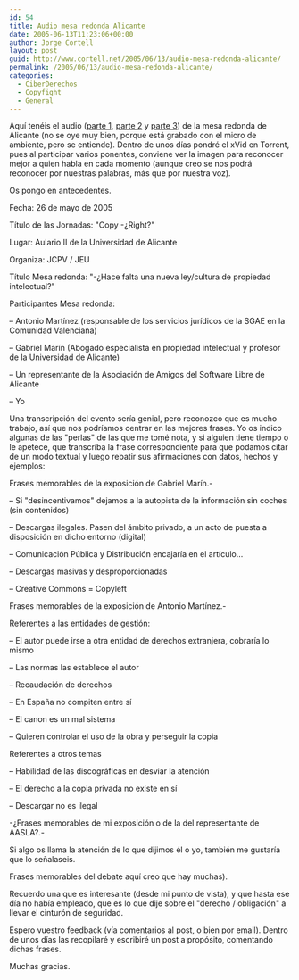```yaml
---
id: 54
title: Audio mesa redonda Alicante
date: 2005-06-13T11:23:06+00:00
author: Jorge Cortell
layout: post
guid: http://www.cortell.net/2005/06/13/audio-mesa-redonda-alicante/
permalink: /2005/06/13/audio-mesa-redonda-alicante/
categories:
  - CiberDerechos
  - Copyfight
  - General
---
```

Aquí­ tenéis el audio ([parte 1](http://www.cortell.net/wp-content/files/260505UAaudio/260505UA01.ogg), [parte 2](http://www.cortell.net/wp-content/files/260505UAaudio/260505UA02.ogg) y [parte 3](http://www.cortell.net/wp-content/files/260505UAaudio/260505UA03.ogg)) de la mesa redonda de Alicante (no se oye muy bien, porque está grabado con el micro de ambiente, pero se entiende). Dentro de unos dí­as pondré el xVid en Torrent, pues al participar varios ponentes, conviene ver la imagen para reconocer mejor a quien habla en cada momento (aunque creo se nos podrá reconocer por nuestras palabras, más que por nuestra voz).

Os pongo en antecedentes.

Fecha: 26 de mayo de 2005
  
Tí­tulo de las Jornadas: "Copy -¿Right?"
  
Lugar: Aulario II de la Universidad de Alicante
  
Organiza: JCPV / JEU
  
Tí­tulo Mesa redonda: "-¿Hace falta una nueva ley/cultura de propiedad intelectual?"
  
Participantes Mesa redonda:
  
– Antonio Martí­nez (responsable de los servicios jurí­dicos de la SGAE en la Comunidad Valenciana)
  
– Gabriel Marí­n (Abogado especialista en propiedad intelectual y profesor de la Universidad de Alicante)
  
– Un representante de la Asociación de Amigos del Software Libre de Alicante
  
– Yo

Una transcripción del evento serí­a genial, pero reconozco que es mucho trabajo, así­ que nos podrí­amos centrar en las mejores frases. Yo os indico algunas de las "perlas" de las que me tomé nota, y si alguien tiene tiempo o le apetece, que transcriba la frase correspondiente para que podamos citar de un modo textual y luego rebatir sus afirmaciones con datos, hechos y ejemplos:

Frases memorables de la exposición de Gabriel Marí­n.-

– Si "desincentivamos" dejamos a la autopista de la información sin coches (sin contenidos)
  
– Descargas ilegales. Pasen del ámbito privado, a un acto de puesta a disposición en dicho entorno (digital)
  
– Comunicación Pública y Distribución encajarí­a en el artí­culo...
  
– Descargas masivas y desproporcionadas
  
– Creative Commons = Copyleft

Frases memorables de la exposición de Antonio Martí­nez.-

Referentes a las entidades de gestión:
  
– El autor puede irse a otra entidad de derechos extranjera, cobrarí­a lo mismo
  
– Las normas las establece el autor
  
– Recaudación de derechos
  
– En España no compiten entre sí­
  
– El canon es un mal sistema
  
– Quieren controlar el uso de la obra y perseguir la copia

Referentes a otros temas
  
– Habilidad de las discográficas en desviar la atención
  
– El derecho a la copia privada no existe en sí­
  
– Descargar no es ilegal

-¿Frases memorables de mi exposición o de la del representante de AASLA?.-
  
Si algo os llama la atención de lo que dijimos él o yo, también me gustarí­a que lo señalaseis.

Frases memorables del debate aquí­ creo que hay muchas).

Recuerdo una que es interesante (desde mi punto de vista), y que hasta ese dí­a no habí­a empleado, que es lo que dije sobre el "derecho / obligación" a llevar el cinturón de seguridad.

Espero vuestro feedback (ví­a comentarios al post, o bien por email). Dentro de unos dí­as las recopilaré y escribiré un post a propósito, comentando dichas frases.

Muchas gracias.